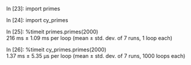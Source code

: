 In [23]: import primes                                                                                 

In [24]: import cy_primes                                                                              

In [25]: %timeit primes.primes(2000)                                                                   
216 ms ± 1.09 ms per loop (mean ± std. dev. of 7 runs, 1 loop each)

In [26]: %timeit cy_primes.primes(2000)                                                                
1.37 ms ± 5.35 µs per loop (mean ± std. dev. of 7 runs, 1000 loops each)
